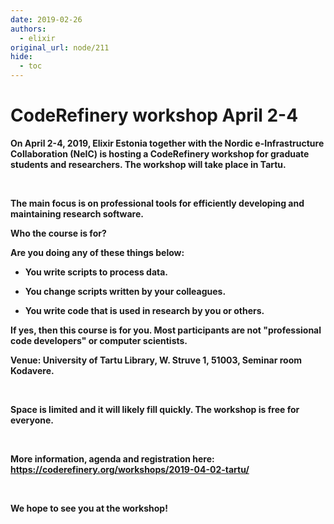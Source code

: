 ```yaml
---
date: 2019-02-26
authors:
  - elixir
original_url: node/211
hide:
  - toc
---
```


# CodeRefinery workshop April 2-4

<p dir="ltr"><b id="docs-internal-guid-315f6648-7fff-f5ea-3a1d-9f51fbc0973f">On April 2-4, 2019, Elixir Estonia together with the Nordic e-Infrastructure Collaboration (NeIC) is hosting a CodeRefinery workshop for graduate students and researchers. The workshop will take place in Tartu.</b></p>

<p>&nbsp;</p>

<p dir="ltr"><b id="docs-internal-guid-315f6648-7fff-f5ea-3a1d-9f51fbc0973f">The main focus is on professional tools for efficiently developing and maintaining research software. </b></p>

<p dir="ltr"><b id="docs-internal-guid-315f6648-7fff-f5ea-3a1d-9f51fbc0973f">Who the course is for?</b></p>

<p dir="ltr"><b id="docs-internal-guid-315f6648-7fff-f5ea-3a1d-9f51fbc0973f">Are you doing any of these things below:</b></p>

<ul>
	<li dir="ltr">
	<p dir="ltr"><b id="docs-internal-guid-315f6648-7fff-f5ea-3a1d-9f51fbc0973f">You write scripts to process data.</b></p>
	</li>
	<li dir="ltr">
	<p dir="ltr"><b id="docs-internal-guid-315f6648-7fff-f5ea-3a1d-9f51fbc0973f">You change scripts written by your colleagues.</b></p>
	</li>
	<li dir="ltr">
	<p dir="ltr"><b id="docs-internal-guid-315f6648-7fff-f5ea-3a1d-9f51fbc0973f">You write code that is used in research by you or others.</b></p>
	</li>
</ul>

<p dir="ltr"><b id="docs-internal-guid-315f6648-7fff-f5ea-3a1d-9f51fbc0973f">If yes, then this course is for you. Most participants are not "professional code developers" or computer scientists.</b></p>

<p dir="ltr"><b id="docs-internal-guid-315f6648-7fff-f5ea-3a1d-9f51fbc0973f">Venue: University of Tartu Library, W. Struve 1, 51003, Seminar room Kodavere.</b></p>

<p>&nbsp;</p>

<p><b id="docs-internal-guid-315f6648-7fff-f5ea-3a1d-9f51fbc0973f">Space is limited and it will likely fill quickly. The workshop is free for everyone.</b></p>

<p>&nbsp;</p>

<p dir="ltr"><b id="docs-internal-guid-315f6648-7fff-f5ea-3a1d-9f51fbc0973f">More information, agenda and registration here: <a href="https://coderefinery.org/workshops/2019-04-02-tartu/">https://coderefinery.org/workshops/2019-04-02-tartu/</a></b></p>

<p>&nbsp;</p>

<p dir="ltr"><b id="docs-internal-guid-315f6648-7fff-f5ea-3a1d-9f51fbc0973f">We hope to see you at the workshop!</b></p>

